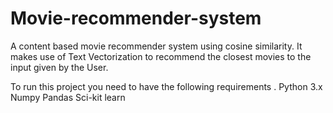 # Movie-recommender-system
A content based movie recommender system using cosine similarity. It makes use of Text Vectorization to recommend the closest movies to the input given by the User.

To run this project you need to have the following requirements .
Python 3.x
Numpy
Pandas
Sci-kit learn
